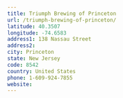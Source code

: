 ```yaml
---
title: Triumph Brewing of Princeton
url: /triumph-brewing-of-princeton/
latitude: 40.3507
longitude: -74.6583
address1: 138 Nassau Street
address2: 
city: Princeton
state: New Jersey
code: 8542
country: United States
phone: 1-609-924-7855
website: 
---
```


